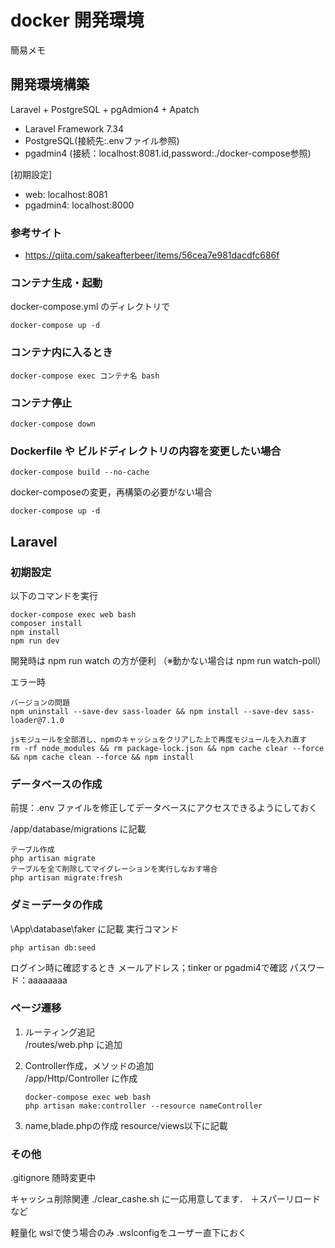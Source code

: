 # docker 開発環境
簡易メモ

## 開発環境構築
Laravel + PostgreSQL + pgAdmion4 + Apatch
- Laravel Framework 7.34
- PostgreSQL(接続先:.envファイル参照)
- pgadmin4 (接続：localhost:8081.id,password:./docker-compose参照)

[初期設定]
- web: localhost:8081
- pgadmin4: localhost:8000

### 参考サイト
- https://qiita.com/sakeafterbeer/items/56cea7e981dacdfc686f 

### コンテナ生成・起動 
 docker-compose.yml のディレクトリで
```
docker-compose up -d
```

### コンテナ内に入るとき 
```
docker-compose exec コンテナ名 bash
```

### コンテナ停止 
```
docker-compose down
```

### Dockerfile や ビルドディレクトリの内容を変更したい場合
```
docker-compose build --no-cache
```
docker-composeの変更，再構築の必要がない場合
```
docker-compose up -d
```
## Laravel

### 初期設定
以下のコマンドを実行
```
docker-compose exec web bash
composer install
npm install
npm run dev
```
開発時は npm run watch の方が便利
（※動かない場合は npm run watch-poll）

エラー時
```
バージョンの問題
npm uninstall --save-dev sass-loader && npm install --save-dev sass-loader@7.1.0

jsモジュールを全部消し、npmのキャッシュをクリアした上で再度モジュールを入れ直す
rm -rf node_modules && rm package-lock.json && npm cache clear --force && npm cache clean --force && npm install
```

### データベースの作成
前提：.env ファイルを修正してデータベースにアクセスできるようにしておく

/app/database/migrations に記載
```
テーブル作成
php artisan migrate
テーブルを全て削除してマイグレーションを実行しなおす場合
php artisan migrate:fresh

```

### ダミーデータの作成
\App\database\faker に記載
実行コマンド
```
php artisan db:seed
```
ログイン時に確認するとき
メールアドレス；tinker or pgadmi4で確認
パスワード：aaaaaaaa

### ページ遷移
1. ルーティング追記  
    /routes/web.php に追加  
2. Controller作成，メソッドの追加  
    /app/Http/Controller に作成  
    ```
    docker-compose exec web bash
    php artisan make:controller --resource nameController
    ```
    
3. name,blade.phpの作成
    resource/views以下に記載


### その他
.gitignore 随時変更中

キャッシュ削除関連
./clear_cashe.sh に一応用意してます．
＋スパーリロードなど

軽量化
wslで使う場合のみ
.wslconfigをユーザー直下におく

